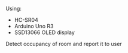Using:
- HC-SR04 
- Arduino Uno R3
- SSD13066 OLED display

Detect occupancy of room and report it to user
